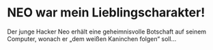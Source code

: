 # NEO war mein Lieblingscharakter!

Der junge Hacker Neo erhält eine geheimnisvolle Botschaft auf seinem Computer, wonach er „dem weißen Kaninchen folgen“ soll...